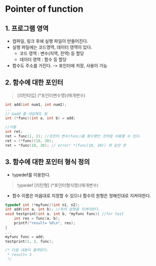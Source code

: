 ﻿# Pointer of function

## 1. 프로그램 영역
- 컴파일, 링크 후에 실행 파일이 만들어진다.
- 실행 파일에는 코드영역, 데이터 영역이 있다.
	- 코드 영역 : 변수(지역, 전역) 등 할당
	- 데이터 영역 : 함수 등 할당
- 함수도 주소를 가진다. -> 포인터에 저장, 사용이 가능

## 2. 함수에 대한 포인터
> [리턴타입] (*포인터변수명)(매개변수)

```c
int add(int num1, int num2);
...
// &add 를 대입해도 됨
int (*func)(int a, int b) = add;

//사용
int ret;
ret = func(1, 2); //포인터 변수(func)를 함수명인 것처럼 사용할 수 있다.
ret = (*func)(10, 20);
ret = *func(10, 20); // error! *(func(10, 20)) 와 같은 뜻
```

## 3. 함수에 대한 포인터 형식 정의
- typedef를 이용한다.
>  typedef [리턴형] (*포인터형식명)(매개변수)

- 함수 이름은 마음대로 지정할 수 있으나 함수의 원형은 정해진대로 지켜야한다.
```c
typedef int (*myfunc)(int n1, n2);
int add(int a, int b); //위의 원형을 지켜야한다.
void testprint(int a, int b, *myfunc func){ //for test
	int res = func(a, b);
	printf("result= %d\n", res);
}
...
myfunc func = add;
testprint(1, 2, func);

/* 다음 내용이 출력된다.
 * result= 3
 */
```

